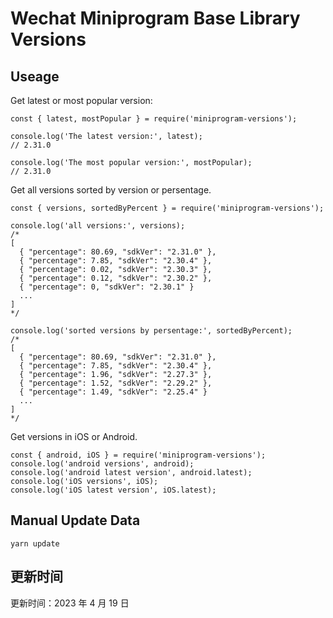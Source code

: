 
# Wechat Miniprogram Base Library Versions

## Useage

Get latest or most popular version:

```;
const { latest, mostPopular } = require('miniprogram-versions');

console.log('The latest version:', latest);
// 2.31.0

console.log('The most popular version:', mostPopular);
// 2.31.0

```

Get all versions sorted by version or persentage.

```
const { versions, sortedByPercent } = require('miniprogram-versions');

console.log('all versions:', versions);
/*
[
  { "percentage": 80.69, "sdkVer": "2.31.0" },
  { "percentage": 7.85, "sdkVer": "2.30.4" },
  { "percentage": 0.02, "sdkVer": "2.30.3" },
  { "percentage": 0.12, "sdkVer": "2.30.2" },
  { "percentage": 0, "sdkVer": "2.30.1" }
  ...
]
*/

console.log('sorted versions by persentage:', sortedByPercent);
/*
[
  { "percentage": 80.69, "sdkVer": "2.31.0" },
  { "percentage": 7.85, "sdkVer": "2.30.4" },
  { "percentage": 1.96, "sdkVer": "2.27.3" },
  { "percentage": 1.52, "sdkVer": "2.29.2" },
  { "percentage": 1.49, "sdkVer": "2.25.4" }
  ...
]
*/
```

Get versions in iOS or Android.

```
const { android, iOS } = require('miniprogram-versions');
console.log('android versions', android);
console.log('android latest version', android.latest);
console.log('iOS versions', iOS);
console.log('iOS latest version', iOS.latest);
```

## Manual Update Data

```
yarn update
```

## 更新时间

更新时间：2023 年 4 月 19 日
